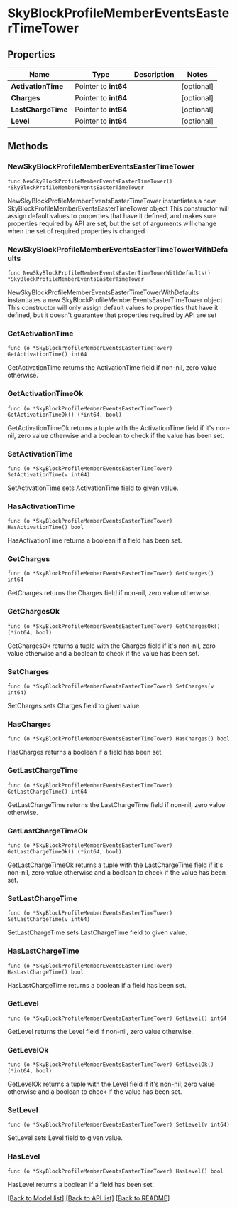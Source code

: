 # SkyBlockProfileMemberEventsEasterTimeTower

## Properties

Name | Type | Description | Notes
------------ | ------------- | ------------- | -------------
**ActivationTime** | Pointer to **int64** |  | [optional] 
**Charges** | Pointer to **int64** |  | [optional] 
**LastChargeTime** | Pointer to **int64** |  | [optional] 
**Level** | Pointer to **int64** |  | [optional] 

## Methods

### NewSkyBlockProfileMemberEventsEasterTimeTower

`func NewSkyBlockProfileMemberEventsEasterTimeTower() *SkyBlockProfileMemberEventsEasterTimeTower`

NewSkyBlockProfileMemberEventsEasterTimeTower instantiates a new SkyBlockProfileMemberEventsEasterTimeTower object
This constructor will assign default values to properties that have it defined,
and makes sure properties required by API are set, but the set of arguments
will change when the set of required properties is changed

### NewSkyBlockProfileMemberEventsEasterTimeTowerWithDefaults

`func NewSkyBlockProfileMemberEventsEasterTimeTowerWithDefaults() *SkyBlockProfileMemberEventsEasterTimeTower`

NewSkyBlockProfileMemberEventsEasterTimeTowerWithDefaults instantiates a new SkyBlockProfileMemberEventsEasterTimeTower object
This constructor will only assign default values to properties that have it defined,
but it doesn't guarantee that properties required by API are set

### GetActivationTime

`func (o *SkyBlockProfileMemberEventsEasterTimeTower) GetActivationTime() int64`

GetActivationTime returns the ActivationTime field if non-nil, zero value otherwise.

### GetActivationTimeOk

`func (o *SkyBlockProfileMemberEventsEasterTimeTower) GetActivationTimeOk() (*int64, bool)`

GetActivationTimeOk returns a tuple with the ActivationTime field if it's non-nil, zero value otherwise
and a boolean to check if the value has been set.

### SetActivationTime

`func (o *SkyBlockProfileMemberEventsEasterTimeTower) SetActivationTime(v int64)`

SetActivationTime sets ActivationTime field to given value.

### HasActivationTime

`func (o *SkyBlockProfileMemberEventsEasterTimeTower) HasActivationTime() bool`

HasActivationTime returns a boolean if a field has been set.

### GetCharges

`func (o *SkyBlockProfileMemberEventsEasterTimeTower) GetCharges() int64`

GetCharges returns the Charges field if non-nil, zero value otherwise.

### GetChargesOk

`func (o *SkyBlockProfileMemberEventsEasterTimeTower) GetChargesOk() (*int64, bool)`

GetChargesOk returns a tuple with the Charges field if it's non-nil, zero value otherwise
and a boolean to check if the value has been set.

### SetCharges

`func (o *SkyBlockProfileMemberEventsEasterTimeTower) SetCharges(v int64)`

SetCharges sets Charges field to given value.

### HasCharges

`func (o *SkyBlockProfileMemberEventsEasterTimeTower) HasCharges() bool`

HasCharges returns a boolean if a field has been set.

### GetLastChargeTime

`func (o *SkyBlockProfileMemberEventsEasterTimeTower) GetLastChargeTime() int64`

GetLastChargeTime returns the LastChargeTime field if non-nil, zero value otherwise.

### GetLastChargeTimeOk

`func (o *SkyBlockProfileMemberEventsEasterTimeTower) GetLastChargeTimeOk() (*int64, bool)`

GetLastChargeTimeOk returns a tuple with the LastChargeTime field if it's non-nil, zero value otherwise
and a boolean to check if the value has been set.

### SetLastChargeTime

`func (o *SkyBlockProfileMemberEventsEasterTimeTower) SetLastChargeTime(v int64)`

SetLastChargeTime sets LastChargeTime field to given value.

### HasLastChargeTime

`func (o *SkyBlockProfileMemberEventsEasterTimeTower) HasLastChargeTime() bool`

HasLastChargeTime returns a boolean if a field has been set.

### GetLevel

`func (o *SkyBlockProfileMemberEventsEasterTimeTower) GetLevel() int64`

GetLevel returns the Level field if non-nil, zero value otherwise.

### GetLevelOk

`func (o *SkyBlockProfileMemberEventsEasterTimeTower) GetLevelOk() (*int64, bool)`

GetLevelOk returns a tuple with the Level field if it's non-nil, zero value otherwise
and a boolean to check if the value has been set.

### SetLevel

`func (o *SkyBlockProfileMemberEventsEasterTimeTower) SetLevel(v int64)`

SetLevel sets Level field to given value.

### HasLevel

`func (o *SkyBlockProfileMemberEventsEasterTimeTower) HasLevel() bool`

HasLevel returns a boolean if a field has been set.


[[Back to Model list]](../README.md#documentation-for-models) [[Back to API list]](../README.md#documentation-for-api-endpoints) [[Back to README]](../README.md)


